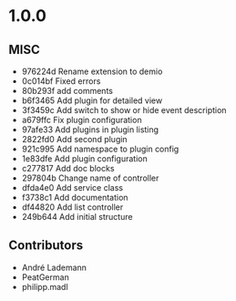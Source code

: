 # 1.0.0

## MISC

- 976224d Rename extension to demio
- 0c014bf Fixed errors
- 80b293f add comments
- b6f3465 Add plugin for detailed view
- 3f3459c Add switch to show or hide event description
- a679ffc Fix plugin configuration
- 97afe33 Add plugins in plugin listing
- 2822fd0 Add second plugin
- 921c995 Add namespace to plugin config
- 1e83dfe Add plugin configuration
- c277817 Add doc blocks
- 297804b Change name of controller
- dfda4e0 Add service class
- f3738c1 Add documentation
- df44820 Add list controller
- 249b644 Add initial structure

## Contributors

- André Lademann
- PeatGerman
- philipp.madl

